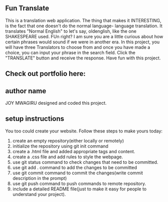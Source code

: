 ## Fun Translate
This is a translation web application. The thing that makes it INTERESTING, is the fact that one doesn't do the normal language- language translation.
It translates "Normal English" to let's say, oldenglish, like the one SHAKESPEARE used. FUn right? I am sure you are a little curious about how certain phrases would sound if we were in another era.
In this project, you will have three Translators to choose from and once you have made a choice, you can input your phrase in the search field. Click the "TRANSLATE" button and receive the response.
Have fun with this project.
## Check out portfolio here:

## author name
JOY MWAGIRU designed and coded this project.
## setup instructions
You too could create your website. Follow these steps to make yours today:
1. create an empty repository(either locally or remotely)
2. initialize the repository using git init command
3. create a .html file and added appropriate tags and content.
4. create a .css file and add rules to style the webpage.
5. use git status command to check changes that need to be committed.
6. use git add . command to add the changes to be committed
7. use git commit command to commit the changes(write commit description in the prompt)
8. use git push command to push commands to remote repository.
9. include a detailed README file(just to make it easy for people to understand your project).
